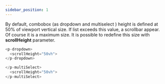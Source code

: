 ```yaml
---
sidebar_position: 1
---
```


By default, combobox (as dropdown and multiselect ) height is defined at 50% of viewport vertical size. If list exceeds this value, a scrollbar appear. Of course it is a maximum size.
It is possible to redefine this size with **scrollHeight** parameter.

```ts
<p-dropdown>
  <scrollHeight="50vh">
</p-dropdown>
```

```ts
</p-multiSelect>
  <scrollHeight="50vh">
</p-multiSelect>
```

